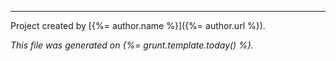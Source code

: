 
***

Project created by [{%= author.name %}]({%= author.url %}).

_This file was generated on {%= grunt.template.today() %}._
